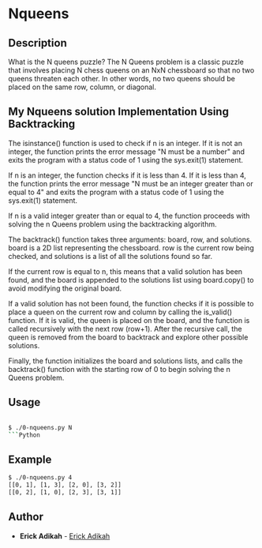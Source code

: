 # Nqueens

## Description

What is the N queens puzzle?
The N Queens problem is a classic puzzle that involves placing
N chess queens on an NxN chessboard so that
no two queens threaten each other.
In other words, no two queens should
be placed on the same row, column, or diagonal.

## My Nqueens solution Implementation Using Backtracking

The isinstance() function is used to check if n is an integer. If it is not an integer, the function prints the error message "N must be a number" and exits the program with a status code of 1 using the sys.exit(1) statement.

If n is an integer, the function checks if it is less than 4. If it is less than 4, the function prints the error message "N must be an integer greater than or equal to 4" and exits the program with a status code of 1 using the sys.exit(1) statement.

If n is a valid integer greater than or equal to 4, the function proceeds with solving the n Queens problem using the backtracking algorithm.

The backtrack() function takes three arguments: board, row, and solutions. board is a 2D list representing the chessboard. row is the current row being checked, and solutions is a list of all the solutions found so far.

If the current row is equal to n, this means that a valid solution has been found, and the board is appended to the solutions list using board.copy() to avoid modifying the original board.

If a valid solution has not been found, the function checks if it is possible to place a queen on the current row and column by calling the is_valid() function. If it is valid, the queen is placed on the board, and the function is called recursively with the next row (row+1). After the recursive call, the queen is removed from the board to backtrack and explore other possible solutions.

Finally, the function initializes the board and solutions lists, and calls the backtrack() function with the starting row of 0 to begin solving the n Queens problem.


## Usage
```sh

$ ./0-nqueens.py N
```Python
```
## Example
```sh
$ ./0-nqueens.py 4
[[0, 1], [1, 3], [2, 0], [3, 2]]
[[0, 2], [1, 0], [2, 3], [3, 1]]
```

## Author

* **Erick Adikah** - [Erick Adikah](lau1088*happy)